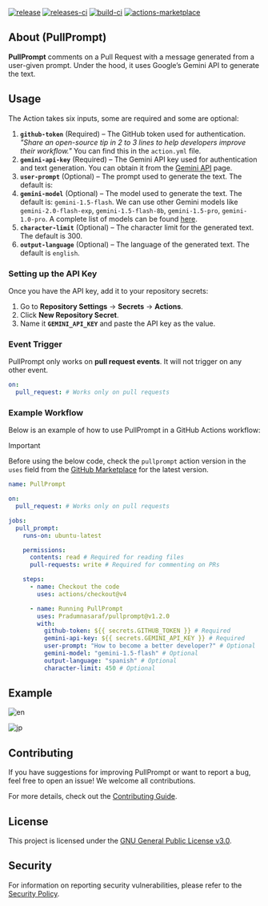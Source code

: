 [![release][release-badge]][release]
[![releases-ci][releases-ci-badge]][releases-ci]
[![build-ci][build-ci-badge]][build-ci]
[![actions-marketplace][actions-marketplace-badge]][actions-marketplace]

## About (PullPrompt)

**PullPrompt** comments on a Pull Request with a message generated from a user-given prompt. Under the hood, it uses Google’s Gemini API to generate the text.  

## Usage  

The Action takes six inputs, some are required and some are optional:  

1. **`github-token`** (Required) – The GitHub token used for authentication.  
   *"Share an open-source tip in 2 to 3 lines to help developers improve their workflow."* You can find this in the `action.yml` file.  
2. **`gemini-api-key`** (Required) – The Gemini API key used for authentication and text generation. You can obtain it from the [Gemini API](https://ai.google.dev/gemini-api/docs/api-key) page.  
3. **`user-prompt`** (Optional) – The prompt used to generate the text. The default is:  
4. **`gemini-model`** (Optional) – The model used to generate the text. The default is: `gemini-1.5-flash`. We can use other Gemini models like `gemini-2.0-flash-exp`, `gemini-1.5-flash-8b`, `gemini-1.5-pro`, `gemini-1.0-pro`. A complete list of models can be found [here](https://ai.google.dev/gemini-api/docs/models/gemini).
5. **`character-limit`** (Optional) – The character limit for the generated text. The default is 300.
6. **`output-language`** (Optional) – The language of the generated text. The default is `english`.

### **Setting up the API Key**  
Once you have the API key, add it to your repository secrets:  
1. Go to **Repository Settings** → **Secrets** → **Actions**.  
2. Click **New Repository Secret**.  
3. Name it **`GEMINI_API_KEY`** and paste the API key as the value.  

### **Event Trigger**  
PullPrompt only works on **pull request events**. It will not trigger on any other event.  

```yaml
on:
  pull_request: # Works only on pull requests
```

### **Example Workflow**  
Below is an example of how to use PullPrompt in a GitHub Actions workflow:

> [!IMPORTANT]  
> Before using the below code, check the `pullprompt` action version in the `uses` field from the [GitHub Marketplace](https://github.com/marketplace/actions/pullprompt) for the latest version.

```yaml
name: PullPrompt

on:
  pull_request: # Works only on pull requests

jobs:
  pull_prompt:
    runs-on: ubuntu-latest

    permissions:
      contents: read # Required for reading files
      pull-requests: write # Required for commenting on PRs

    steps:
      - name: Checkout the code
        uses: actions/checkout@v4

      - name: Running PullPrompt
        uses: Pradumnasaraf/pullprompt@v1.2.0
        with:
          github-token: ${{ secrets.GITHUB_TOKEN }} # Required
          gemini-api-key: ${{ secrets.GEMINI_API_KEY }} # Required
          user-prompt: "How to become a better developer?" # Optional
          gemini-model: "gemini-1.5-flash" # Optional
          output-language: "spanish" # Optional
          character-limit: 450 # Optional
```

## Example  

![en](https://github.com/user-attachments/assets/929d1aaa-4bed-4a21-b2bc-f809c4f7960d)

![jp](https://github.com/user-attachments/assets/94d69c65-5d6d-459a-8b5c-0750ccb3edbe)


## Contributing  

If you have suggestions for improving PullPrompt or want to report a bug, feel free to open an issue! We welcome all contributions.  

For more details, check out the [Contributing Guide](CONTRIBUTING.md).  

## License  

This project is licensed under the [GNU General Public License v3.0](LICENSE).  

## Security  

For information on reporting security vulnerabilities, please refer to the [Security Policy](SECURITY.md).  



[release]: https://github.com/Pradumnasaraf/pullprompt/releases
[release-badge]: https://img.shields.io/github/v/release/Pradumnasaraf/pullprompt
[releases-ci]: https://github.com/Pradumnasaraf/pullprompt/actions/workflows/releases.yml
[releases-ci-badge]: https://github.com/Pradumnasaraf/pullprompt/actions/workflows/releases.yml/badge.svg
[build-ci]: https://github.com/Pradumnasaraf/pullprompt/actions/workflows/ci.yml
[build-ci-badge]: https://github.com/Pradumnasaraf/pullprompt/actions/workflows/ci.yml/badge.svg
[actions-marketplace]: https://github.com/marketplace/actions/pullprompt
[actions-marketplace-badge]: https://img.shields.io/badge/marketplace-PullPrompt-blue?&logo=github
